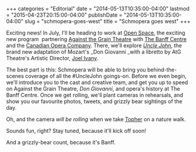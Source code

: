 +++
categories = "Editorial"
date = "2014-05-13T10:35:00-04:00"
lastmod = "2015-04-23T20:15:00-04:00"
publishDate = "2014-05-13T10:35:00-04:00"
slug = "schmopera-goes-west"
title = "Schmopera goes west"
+++

Exciting news! In July, I'll be heading to work at [Open Space](http://www.banffcentre.ca/programs/program.aspx?id=1457), the exciting new program  partnering [Against the Grain Theatre](http://againstthegraintheatre.com/) with [The Banff Centre](http://www.banffcentre.ca/media-release/1156/banff-centre-partners-with-against-grain-theatre-and-canadian-opera-company/) and the [Canadian Opera Company](http://www.coc.ca/). There, we'll explore [_Uncle John_](https://twitter.com/RakePunished), the brand new adaptation of Mozart's _Don Giovanni _with a libretto by AtG Theatre's Artistic Director, [Joel Ivany](https://twitter.com/joelivany).

The best part is this: Schmopera will be able to bring you behind-the-scenes coverage of all the #UncleJohn goings-on. Before we even begin, we'll introduce you to the cast and creative team, and get you up to speed on Against the Grain Theatre, _Don Giovanni_, and opera's history at The Banff Centre. Once we get rolling, we'll plant cameras in rehearsals, and show you our favourite photos, tweets, and grizzly bear sightings of the day.

Oh, and the camera _will be rolling_ when we take [Topher](http://www.christophermokrzewski.com/Home/Christopher_Mokrzewski.html) on a nature walk.

Sounds fun, right? Stay tuned, because it'll kick off soon!

And a grizzly-bear count, because it's Banff.
